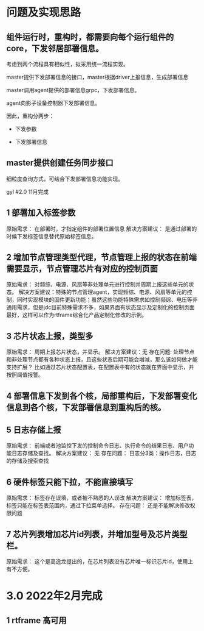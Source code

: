 # 问题及实现思路

## 组件运行时，重构时，都需要向每个运行组件的core，下发邻居部署信息。

考虑到两个流程具有相似性，拟采用统一流程实现。

master提供下发部署信息的接口，master根据driver上报信息，生成部署信息

master调用agent提供的部署信息grpc，下发部署信息。

agent向影子设备控制器下发部署信息。

因此，重构分两步：

* 下发参数

* 下发部署信息

## master提供创建任务同步接口

细粒度查询方式，可结合下发部署信息功能实现。

gyl
#2.0   11月完成
## 1 部署加入标签参数
原始需求：        在部署时，才指定组件的部署位置信息
解决方案建议： 是通过部署的时候下发标签信息替代原始标签信息。
## 2 增加节点管理类型代理，节点管理上报的状态在前端需要显示，节点管理芯片有对应的控制页面
原始需求：      对频综、电源、风扇等非处理单元进行控制并周期上报这些单元的状态。
解决方案建议：特殊的节点管理agent，实现频综、电源、风扇等单元的控制，同时实现模块的固件更新功能；虽然这些功能特殊需求如控制频综、电压等非通用需求，但是jdc目前特殊需求不多，如果界面有状态显示及定制化的控制页面最好，这样可以作为rtframe综合化产品定制化修改的示例。
## 3 芯片状态上报，类型多
原始需求：      周期上报芯片状态，并显示。
解决方案建议：无
存在问题:        处理节点和非处理节点都有各种状态上报，且这些状态后期可能会增减，那么该如何做才能支持扩展？ 比如通过芯片状态配置表，在配置表中有的状态就在界面中显示，并按照阈值报警。

## 4 部署信息下发到各个核，局部重构后，下发部署变化信息到各个核，下发部署信息到重构后的核。

## 5 日志存储上报
原始需求：       前端或者池监控下发的控制命令日志、执行命令的结果日志、用户功能日志存储及查找。
解决方案建议： 无
存在问题：       日志分3类：操作日志，日志的存储及搜索查找

## 6 硬件标签只能下拉，不能直接填写
原始需求：        标签存在误填，或者被不熟悉的人误改
解决方案建议：  增加标签表，标签只能在标签表范围内，通过下拉菜单选择。
存在问题：         还是不能解决修改权限问题

## 7  芯片列表增加芯片id列表，并增加型号及芯片类型栏。
原始需求：   这个是高逸龙提出的，在芯片列表没有芯片唯一标识芯片id，使用上有不方便。


# 3.0  2022年2月完成
## 1 rtframe 高可用



